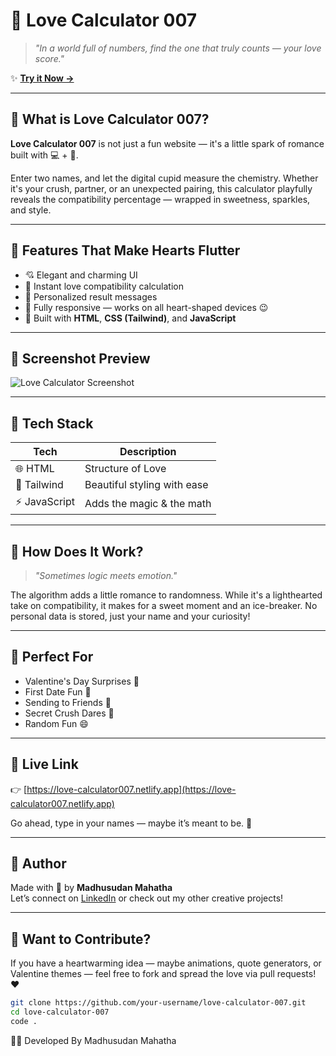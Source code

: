 # 💖 Love Calculator 007


> _"In a world full of numbers, find the one that truly counts — your love score."_

✨ **[Try it Now →](https://love-calculator007.netlify.app/)**

---

## 🌹 What is Love Calculator 007?

**Love Calculator 007** is not just a fun website — it's a little spark of romance built with 💻 + 💓.

Enter two names, and let the digital cupid measure the chemistry. Whether it's your crush, partner, or an unexpected pairing, this calculator playfully reveals the compatibility percentage — wrapped in sweetness, sparkles, and style.

---

## 💌 Features That Make Hearts Flutter

- 💘 Elegant and charming UI
- 🎀 Instant love compatibility calculation
- 💑 Personalized result messages
- 📱 Fully responsive — works on all heart-shaped devices 😉
- 💎 Built with **HTML**, **CSS (Tailwind)**, and **JavaScript**

---

## 🌸 Screenshot Preview

![Love Calculator Screenshot](https://i.imgur.com/LoveCalculatorPreview.png) <!-- Replace with actual image if available -->

---

## 💞 Tech Stack

| Tech         | Description                    |
|--------------|--------------------------------|
| 🌐 HTML      | Structure of Love              |
| 🎨 Tailwind  | Beautiful styling with ease    |
| ⚡ JavaScript| Adds the magic & the math      |

---

## 🧠 How Does It Work?

> _"Sometimes logic meets emotion."_

The algorithm adds a little romance to randomness. While it's a lighthearted take on compatibility, it makes for a sweet moment and an ice-breaker. No personal data is stored, just your name and your curiosity!

---

## 🥂 Perfect For

- Valentine's Day Surprises 💝  
- First Date Fun 🍷  
- Sending to Friends 💌  
- Secret Crush Dares 👀  
- Random Fun 😄

---

## 🚀 Live Link

👉 [https://love-calculator007.netlify.app](https://love-calculator007.netlify.app)

Go ahead, type in your names — maybe it’s meant to be. 💑

---

## 💐 Author

Made with 💖 by **Madhusudan Mahatha**  
Let’s connect on [LinkedIn](https://www.linkedin.com/in/madhusudanmahatha/) or check out my other creative projects!

---

## 📸 Want to Contribute?

If you have a heartwarming idea — maybe animations, quote generators, or Valentine themes — feel free to fork and spread the love via pull requests! ❤️

```bash
git clone https://github.com/your-username/love-calculator-007.git
cd love-calculator-007
code .
```

👨‍💻 Developed By
Madhusudan Mahatha
